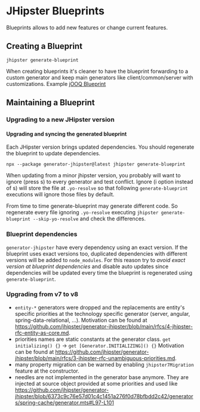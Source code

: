 # JHipster Blueprints

Blueprints allows to add new features or change current features.

## Creating a Blueprint

```
jhipster generate-blueprint
```

When creating blueprints it's cleaner to have the blueprint forwarding to a custom generator and keep main generators like client/common/server with customizations.
Example [jOOQ Blueprint](https://github.com/jhipster/generator-jhipster-jooq/blob/ce48a06a2b031013383db01cc787bbe94aa2c683/generators/server/generator.mjs#L21)

## Maintaining a Blueprint

### Upgrading to a new JHipster version

#### Upgrading and syncing the generated blueprint

Each JHipster version brings updated dependencies.
You should regenerate the blueprint to update dependencies.

```
npx --package generator-jhipster@latest jhipster generate-blueprint
```

When updating from a minor jhipster version, you probably will want to ignore (press s) to every generator and test conflict.
Ignore (i option instead of s) will store the file at `.yo-resolve` so that following `generate-blueprint` executions will ignore those files by default.

From time to time generate-blueprint may generate different code.
So regenerate every file ignoring `.yo-resolve` executing `jhipster generate-blueprint --skip-yo-resolve` and check the differences.

### Blueprint dependencies

`generator-jhipster` have every dependency using an exact version.
If the blueprint uses exact versions too, duplicated dependencies with different versions will be added to `node_modules`.
For this reason try to _avoid exact version at blueprint dependencies_ and disable auto updates since dependencies will be updated every time the blueprint is regenerated using `generate-blueprint`.

### Upgrading from v7 to v8

- `entity-*` generators were dropped and the replacements are entity's specific priorities at the technology specific generator (server, angular, spring-data-relational, ...).
  Motivation can be found at https://github.com/jhipster/generator-jhipster/blob/main/rfcs/4-jhipster-rfc-entity-as-core.md.
- priorities names are static constants at the generator class.
  `get initializing() {}` -> `get [Generator.INITIALIZING]() {}`
  Motivation can be found at https://github.com/jhipster/generator-jhipster/blob/main/rfcs/3-jhipster-rfc-unambiguous-priorities.md.
- many property migration can be warned by enabling `jhipster7Migration` feature at the constructor.
- needles are not implemented in the generator base anymore.
  They are injected at source object provided at some priorities and used like https://github.com/jhipster/generator-jhipster/blob/6373c9c76e57d01c4c1451a276f0d78bfbdd2c42/generators/spring-cache/generator.mts#L97-L101
